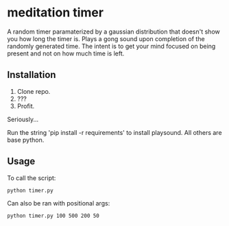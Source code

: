 # meditation timer
A random timer paramaterized by a gaussian distribution that doesn't show you how long the timer is.  Plays a gong sound upon completion of the randomly generated time.  The intent is to get your mind focused on being present and not on how much time is left.

## Installation
1. Clone repo.
2. ???
3. Profit.

Seriously...

Run the string 'pip install -r requirements' to install playsound.  All others are base python.

## Usage

To call the script:
```{bash}
python timer.py
```

Can also be ran with positional args:

```{bash}      # lo  hi  mu sigma
python timer.py 100 500 200 50
```


